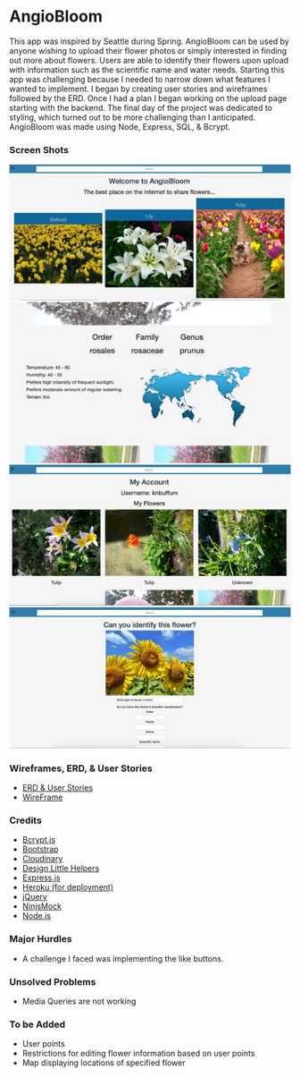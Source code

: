 # AngioBloom

This app was inspired by Seattle during Spring. AngioBloom can be used by anyone wishing to upload their flower photos or simply interested in finding out more about flowers.  Users are able to identify their flowers upon upload with information such as the scientific name and water needs.
Starting this app was challenging because I needed to narrow down what features I wanted to implement.  I began by creating user stories and wireframes followed by the ERD.  Once I had a plan I began working on the upload page starting with the backend.  The final day of the project was dedicated to styling, which turned out to be more challenging than I anticipated.  AngioBloom was made using Node, Express, SQL, & Bcrypt.

### Screen Shots
<img src="static/css/main.png">
<img src="static/css/taxonomy.png">
<img src="static/css/myAccount.png">
<img src="static/css/unknown.png">


### Wireframes, ERD, & User Stories
* [ERD & User Stories](https://drive.google.com/file/d/0Byyh80k7pOFNRGctSk5na1Rwb2M/view?usp=sharing)
* [WireFrame](https://ninjamock.com/Designer/Workplace)

### Credits
* [Bcrypt.js](https://www.npmjs.com/package/bcryptjs)
* [Bootstrap](getbootstrap.com)
* [Cloudinary](cloudinary.com)
* [Design Little Helpers](http://www.sabinanore.com/design/html-special-symbols/)
* [Express.js](http://expressjs.com)
* [Heroku (for deployment)](http://heroku.com)
* [jQuery](jquery.com)
* [NinjsMock](https://ninjamock.com/)
* [Node.js](http://nodejs.org)

### Major Hurdles
* A challenge I faced was implementing the like buttons.

### Unsolved Problems
* Media Queries are not working

### To be Added
* User points
* Restrictions for editing flower information based on user points
* Map displaying locations of specified flower
